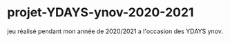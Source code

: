 # projet-YDAYS-ynov-2020-2021
jeu réalisé pendant mon année de 2020/2021 a l'occasion des YDAYS ynov.
